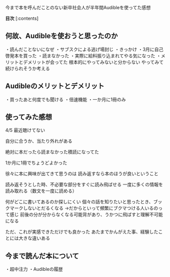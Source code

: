 今まで本を呼んだことのない新卒社会人が半年間Audibleを使ってた感想  


<b>目次</b>
[:contents]


## 何故、Audibleを使おうと思ったのか
・読んだことないになぜ
・サブスクによる逃げ場封じ
・きっかけ
    ・3月に自己啓発本を買った
    ・読まなかった
・実際に給料振り込まれてやる気になった
・メリットとデメリットが会ってた
根本的にやってみないと分からない
やってみて続けられそうか考える


## Audibleのメリットとデメリット
・買ったあと何度でも聞ける
・倍速機能
・一か月に1冊のみ

## 使ってみた感想
4/5
最近聴けてない

自分に合うか、当たり外れがある

絶対に本だったら読まなかった積読になってた

1か月に1冊でちょうどよかった

徐々に本に興味が出てきて思うのは
読み返すなら本のほうが良いということ

読み返そうとした時、不必要な部分をすぐに読み飛ばせる
一度に多くの情報を読み取れる（数文を一度に読める）

何がどこに書いてあるのか探しにくい
個々の話を知りたいと思ったとき、ブックマークしないとだるくなる
→だからといって頻繁にブクマつける人いるのって感じ
前後の分が分からなくなる可能背があり、うかつに飛ばすと理解不可能になる

ただ、これが実感できただけでも良かった
あたまでかんがえた事、経験したことには大きな違いある


## 今まで読んだ本について
・超中注力
・Audibleの履歴

